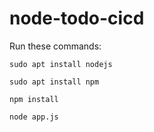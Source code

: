 # node-todo-cicd

Run these commands:


`sudo apt install nodejs`


`sudo apt install npm`


`npm install`

`node app.js`